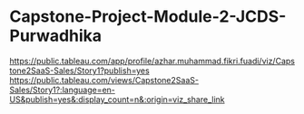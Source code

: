 # Capstone-Project-Module-2-JCDS-Purwadhika

https://public.tableau.com/app/profile/azhar.muhammad.fikri.fuadi/viz/Capstone2SaaS-Sales/Story1?publish=yes
https://public.tableau.com/views/Capstone2SaaS-Sales/Story1?:language=en-US&publish=yes&:display_count=n&:origin=viz_share_link
